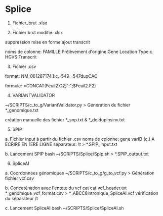 # Splice

1. Fichier_brut .xlsx

2. Fichier brut modifié  .xlsx

suppression mise en forme
ajout transcrit

noms de colonne:
FAMILLE	Prélèvement d'origine	Gene	Location	Type	c. HGVS	Transcrit

3. Fichier .csv

format:
NM_001287174.1:c.-549_-547dupCAC

formule:
=CONCAT(Feuil2.G2;":";$Feuil2.F2)

4. VARIANTVALIDATOR

~/SCRIPTS/c_to_g/VariantValidator.py > Génération du fichier *_genomique.txt

création manuelle des fichier *_snp.txt & *_deldupinsinv.txt

5. SPIP

a. Fichier input à partir du fichier .csv
noms de colonne: gene varID (c.) A ECRIRE EN 1ERE LIGNE
séparateur: \t > *.SPIP_input.txt

b. Lancement SPIP
bash ~/SCRIPTS/Splice/Spip.sh > *.SPIP_output.txt

6. SpliceAI

a. Coordonnées génomiques 
~/SCRIPTS/c_to_g/g_to_vcf.py > Génération fichier vcf.csv

b. Concaténation avec l'entete du vcf
cat cat vcf_header.txt *_genomique_vcf_format.csv > *_ABCC8intronique_SpliceAI.vcf
vérification du séparateur /t

c. Lancement SpliceAI
bash ~/SCRIPTS/Splice/SpliceAI.sh






 







